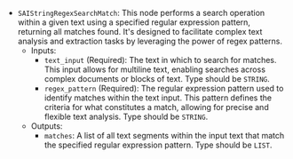 - `SAIStringRegexSearchMatch`: This node performs a search operation within a given text using a specified regular expression pattern, returning all matches found. It's designed to facilitate complex text analysis and extraction tasks by leveraging the power of regex patterns.
    - Inputs:
        - `text_input` (Required): The text in which to search for matches. This input allows for multiline text, enabling searches across complex documents or blocks of text. Type should be `STRING`.
        - `regex_pattern` (Required): The regular expression pattern used to identify matches within the text input. This pattern defines the criteria for what constitutes a match, allowing for precise and flexible text analysis. Type should be `STRING`.
    - Outputs:
        - `matches`: A list of all text segments within the input text that match the specified regular expression pattern. Type should be `LIST`.
